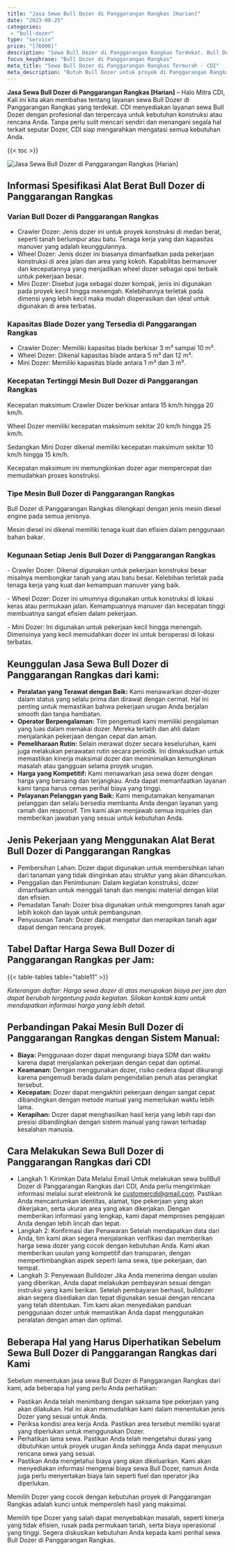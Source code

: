```yaml
---
title: "Jasa Sewa Bull Dozer di Panggarangan Rangkas [Harian]"
date: "2023-08-25"
categories:
 - "bull-dozer"
type: "service"
price: "[76000]"
description: "Sewa Bull Dozer di Panggarangan Rangkas Terdekat. Bull Dozer unggulan untuk kebutuhan proyek konstruksi dengan performa maksimal. Dapatkan informasi lengkap dengan menghubungi kami."
focus_keyphrase: "Bull Dozer di Panggarangan Rangkas"
meta_title: "Sewa Bull Dozer di Panggarangan Rangkas Termurah - CDI"
meta_description: "Butuh Bull Dozer untuk proyek di Panggarangan Rangkas? Layanan profesional kami siap melayani dengan penawaran terbaik. Klik untuk info lebih lanjut."
---
```


**Jasa Sewa Bull Dozer di Panggarangan Rangkas [Harian]** – Halo Mitra CDI, Kali ini kita akan membahas tentang layanan sewa Bull Dozer di Panggarangan Rangkas yang terdekat. CDI menyediakan layanan sewa Bull Dozer dengan profesional dan terpercaya untuk kebutuhan konstruksi atau rencana Anda. Tanpa perlu sulit mencari sendiri dan menangani segala hal terkait seputar Dozer, CDI siap mengarahkan mengatasi semua kebutuhan Anda.

{{< toc >}}

![Jasa Sewa Bull Dozer di Panggarangan Rangkas [Harian]](/images/bull-dozer/bull-dozer-25.jpg)

## Informasi Spesifikasi Alat Berat Bull Dozer di Panggarangan Rangkas

### Varian Bull Dozer di Panggarangan Rangkas

*   Crawler Dozer: Jenis dozer ini untuk proyek konstruksi di medan berat, seperti tanah berlumpur atau batu. Tenaga kerja yang dan kapasitas manuver yang adalah keunggulannya.
*   Wheel Dozer: Jenis dozer ini biasanya dimanfaatkan pada pekerjaan konstruksi di area jalan dan area yang kokoh. Kapabilitas bermanuver dan kecepatannya yang menjadikan wheel dozer sebagai opsi terbaik untuk pekerjaan besar.
*   Mini Dozer: Disebut juga sebagai dozer kompak, jenis ini digunakan pada proyek kecil hingga menengah. Kelebihannya terletak pada dimensi yang lebih kecil maka mudah dioperasikan dan ideal untuk digunakan di area terbatas.

### Kapasitas Blade Dozer yang Tersedia di Panggarangan Rangkas

*   Crawler Dozer: Memiliki kapasitas blade berkisar 3 m³ sampai 10 m³.
*   Wheel Dozer: Dikenal kapasitas blade antara 5 m³ dan 12 m³.
*   Mini Dozer: Memiliki kapasitas blade antara 1 m³ dan 3 m³.

### Kecepatan Tertinggi Mesin Bull Dozer di Panggarangan Rangkas

Kecepatan maksimum Crawler Dozer berkisar antara 15 km/h hingga 20 km/h.

Wheel Dozer memiliki kecepatan maksimum sekitar 20 km/h hingga 25 km/h.

Sedangkan Mini Dozer dikenal memiliki kecepatan maksimum sekitar 10 km/h hingga 15 km/h.

Kecepatan maksimum ini memungkinkan dozer agar mempercepat dan memudahkan proses konstruksi.

### Tipe Mesin Bull Dozer di Panggarangan Rangkas

Bull Dozer di Panggarangan Rangkas dilengkapi dengan jenis mesin diesel engine pada semua jenisnya.

Mesin diesel ini dikenal memiliki tenaga kuat dan efisien dalam penggunaan bahan bakar.

### Kegunaan Setiap Jenis Bull Dozer di Panggarangan Rangkas

\- Crawler Dozer: Dikenal digunakan untuk pekerjaan konstruksi besar misalnya membongkar tanah yang atau batu besar. Kelebihan terletak pada tenaga kerja yang kuat dan kemampuan manuver yang baik.

\- Wheel Dozer: Dozer ini umumnya digunakan untuk konstruksi di lokasi keras atau permukaan jalan. Kemampuannya manuver dan kecepatan tinggi membuatnya sangat efisien dalam pekerjaan.

\- Mini Dozer: Ini digunakan untuk pekerjaan kecil hingga menengah. Dimensinya yang kecil memudahkan dozer ini untuk beroperasi di lokasi terbatas.

## Keunggulan Jasa Sewa Bull Dozer di Panggarangan Rangkas dari kami:

*   **Peralatan yang Terawat dengan Baik:** Kami menawarkan dozer-dozer dalam status yang selalu prima dan dirawat dengan cermat. Hal ini penting untuk memastikan bahwa pekerjaan urugan Anda berjalan smooth dan tanpa hambatan.
*   **Operator Berpengalaman:** Tim pengemudi kami memiliki pengalaman yang luas dalam memakai dozer. Mereka terlatih dan ahli dalam menjalankan pekerjaan dengan cepat dan aman.
*   **Pemeliharaan Rutin:** Selain merawat dozer secara keseluruhan, kami juga melakukan perawatan rutin secara periodik. Ini dimaksudkan untuk memastikan kinerja maksimal dozer dan meminimalkan kemungkinan masalah atau gangguan selama proyek urugan.
*   **Harga yang Kompetitif:** Kami menawarkan jasa sewa dozer dengan harga yang bersaing dan terjangkau. Anda dapat memanfaatkan layanan kami tanpa harus cemas perihal biaya yang tinggi.
*   **Pelayanan Pelanggan yang Baik:** Kami mengutamakan kenyamanan pelanggan dan selalu bersedia membantu Anda dengan layanan yang ramah dan responsif. Tim kami akan menjawab semua inquiries dan memberikan jawaban yang sesuai untuk kebutuhan Anda.

## Jenis Pekerjaan yang Menggunakan Alat Berat Bull Dozer di Panggarangan Rangkas

*   Pembersihan Lahan: Dozer dapat digunakan untuk membersihkan lahan dari tanaman yang tidak diinginkan atau struktur yang akan dihancurkan.
*   Penggalian dan Penimbunan: Dalam kegiatan konstruksi, dozer dimanfaatkan untuk menggali tanah dan mengisi material dengan kilat dan efisien.
*   Pemadatan Tanah: Dozer bisa digunakan untuk mengompres tanah agar lebih kokoh dan layak untuk pembangunan.
*   Penyusunan Tanah: Dozer dapat mengatur dan merapikan tanah agar dapat dengan rencana proyek.

## Tabel Daftar Harga Sewa Bull Dozer di Panggarangan Rangkas per Jam:

{{< table-tables table="table11" >}}

_Keterangan daftar: Harga sewa dozer di atas merupakan biaya per jam dan dapat berubah tergantung pada kegiatan. Silakan kontak kami untuk mendapatkan informasi harga yang lebih detail._

## Perbandingan Pakai Mesin Bull Dozer di Panggarangan Rangkas dengan Sistem Manual:

*   **Biaya:** Penggunaan dozer dapat mengurangi biaya SDM dan waktu karena dapat menjalankan pekerjaan dengan cepat dan optimal.
*   **Keamanan:** Dengan menggunakan dozer, risiko cedera dapat dikurangi karena pengemudi berada dalam pengendalian penuh atas perangkat tersebut.
*   **Kecepatan:** Dozer dapat mengakhiri pekerjaan dengan sangat cepat dibandingkan dengan metode manual yang memerlukan waktu lebih lama.
*   **Kerapihan:** Dozer dapat menghasilkan hasil kerja yang lebih rapi dan presisi dibandingkan dengan sistem manual yang rawan terhadap kesalahan manusia.

## Cara Melakukan Sewa Bull Dozer di Panggarangan Rangkas dari CDI

*   Langkah 1: Kirimkan Data Melalui Email
Untuk melakukan sewa bullBull Dozer di Panggarangan Rangkas dari CDI, Anda perlu mengirimkan informasi melalui surat elektronik ke customercdi@gmail.com. Pastikan Anda mencantumkan identitas, alamat, tipe pekerjaan yang akan dikerjakan, serta ukuran area yang akan dikerjakan. Dengan memberikan informasi yang lengkap, kami dapat memproses pengajuan Anda dengan lebih lincah dan tepat.
*   Langkah 2: Konfirmasi dan Penawaran
Setelah mendapatkan data dari Anda, tim kami akan segera menjalankan verifikasi dan memberikan harga sewa dozer yang cocok dengan kebutuhan Anda. Kami akan memberikan usulan yang kompetitif dan transparan, dengan mempertimbangkan aspek seperti lama sewa, tipe pekerjaan, dan tempat.
*   Langkah 3: Penyewaan Bulldozer
Jika Anda menerima dengan usulan yang diberikan, Anda dapat melakukan pembayaran sesuai dengan instruksi yang kami berikan. Setelah pembayaran berhasil, bulldozer akan segera disediakan dan tepat digunakan sesuai dengan rencana yang telah ditentukan. Tim kami akan menyediakan panduan penggunaan dozer untuk memastikan Anda dapat menggunakan peralatan dengan aman dan optimal.

## Beberapa Hal yang Harus Diperhatikan Sebelum Sewa Bull Dozer di Panggarangan Rangkas dari Kami

Sebelum menentukan jasa sewa Bull Dozer di Panggarangan Rangkas dari kami, ada beberapa hal yang perlu Anda perhatikan:

*   Pastikan Anda telah menimbang dengan saksama tipe pekerjaan yang akan dilakukan. Hal ini akan memudahkan kami dalam menentukan jenis Dozer yang sesuai untuk Anda.
*   Periksa kondisi area kerja Anda. Pastikan area tersebut memiliki syarat yang diperlukan untuk menggunakan Dozer.
*   Perhatikan lama sewa. Pastikan Anda telah mengetahui durasi yang dibutuhkan untuk proyek urugan Anda sehingga Anda dapat menyusun rencana sewa yang sesuai.
*   Pastikan Anda mengetahui biaya yang akan dikeluarkan. Kami akan menyediakan informasi mengenai biaya sewa Bull Dozer, namun Anda juga perlu menyertakan biaya lain seperti fuel dan operator jika diperlukan.

Memilih Dozer yang cocok dengan kebutuhan proyek di Panggarangan Rangkas adalah kunci untuk memperoleh hasil yang maksimal.

Memilih tipe Dozer yang salah dapat menyebabkan masalah, seperti kinerja yang tidak efisien, rusak pada permukaan tanah, serta biaya operasional yang tinggi. Segera diskusikan kebutuhan Anda kepada kami perihal sewa Bull Dozer di Panggarangan Rangkas.